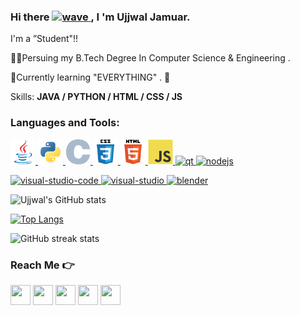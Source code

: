 
### Hi there <a href="#" target="_blank"> <img src="https://media.tenor.com/images/445c530beaf4d46a712c3829ac1ae1b1/tenor.gif" alt="wave" width="30" height="30"/> </a>, I 'm Ujjwal Jamuar.
I'm a ”Student"!!

👨‍🎓Persuing my B.Tech Degree In Computer Science & Engineering .

🌱Currently learning "EVERYTHING" . 🤣


Skills: **JAVA / PYTHON  / HTML / CSS / JS**


<h3 align="left">Languages and Tools:</h3>

<p align="left"> 
 <a href="https://www.java.com" target="_blank"> <img src="https://raw.githubusercontent.com/devicons/devicon/master/icons/java/java-original.svg" alt="java" width="40" height="40"/> </a>
 <a href="https://www.python.org" target="_blank"> <img src="https://raw.githubusercontent.com/devicons/devicon/master/icons/python/python-original.svg" alt="python" width="40" height="40"/> </a>
 <a href="https://www.cprogramming.com/" target="_blank"> <img src="https://raw.githubusercontent.com/devicons/devicon/master/icons/c/c-original.svg" alt="c" width="40" height="40"/> </a> 
 <a href="https://www.w3schools.com/css/" target="_blank"> <img src="https://raw.githubusercontent.com/devicons/devicon/master/icons/css3/css3-original-wordmark.svg" alt="css3" width="40" height="40"/> </a>
 <a href="https://www.w3.org/html/" target="_blank"> <img src="https://raw.githubusercontent.com/devicons/devicon/master/icons/html5/html5-original-wordmark.svg" alt="html5" width="40" height="40"/> </a>
 <a href="https://developer.mozilla.org/en-US/docs/Web/JavaScript" target="_blank"> <img src="https://raw.githubusercontent.com/devicons/devicon/master/icons/javascript/javascript-original.svg" alt="javascript" width="40" height="40"/> </a>
 <a href="https://www.qt.io/" target="_blank"> <img src="https://upload.wikimedia.org/wikipedia/commons/0/0b/Qt_logo_2016.svg" alt="qt" width="40" height="40"/> </a>
 <a href="# target="_blank"> <img src="https://cdn2.iconfinder.com/data/icons/nodejs-1/512/nodejs-512.png" alt="nodejs" width="40" height="40"/> </a>
 
 <a href="#" target="_blank"> <img src="https://upload.wikimedia.org/wikipedia/commons/thumb/9/9a/Visual_Studio_Code_1.35_icon.svg/768px-Visual_Studio_Code_1.35_icon.svg.png" alt="visual-studio-code" width="40" height="40"/> </a>
 <a href="#" target="_blank"> <img src="https://cdn4.iconfinder.com/data/icons/logos-brands-7/512/visual_studio-512.png" alt="visual-studio" width="40" height="40"/> </a>
 <a href="https://www.blender.org/" target="_blank"> <img src="https://download.blender.org/branding/community/blender_community_badge_white.svg" alt="blender" width="40" height="40"/> </a>
</p>



![Ujjwal's GitHub stats](https://github-readme-stats.vercel.app/api?username=ujjwaljamuar&count_private=true?count_private=true?&show_icons=true&theme=algolia)
 
[![Top Langs](https://github-readme-stats.vercel.app/api/top-langs/?username=ujjwaljamuar&count_private=true&theme=algolia)](https://github.com/anuraghazra/github-readme-stats) 

![GitHub streak stats](https://github-readme-streak-stats.herokuapp.com/?user=ujjwaljamuar&theme=algolia)  


### Reach Me 👉
<a href="https://www.linkedin.com/in/ujjwal-jamuar/" ><img src="https://cdn3.iconfinder.com/data/icons/capsocial-round/500/linkedin-512.png" width="32px" height="32px"></a>
<a href="https://github.com/ujjwaljamuar" ><img src="https://cdn1.iconfinder.com/data/icons/logotypes/32/github-512.png" width="32px" height="32px"></a>
<a href="https://twitter.com/Ujjwal_Jamuar" ><img src="https://cdn3.iconfinder.com/data/icons/2018-social-media-logotypes/1000/2018_social_media_popular_app_logo_twitter-512.png" width="32px" height="32px"></a>
<a href="https://instagram.com/loneee_wolff_?igshid=1wy4bzwwr3euc"><img src="https://cdn3.iconfinder.com/data/icons/2018-social-media-logotypes/1000/2018_social_media_popular_app_logo_instagram-512.png" width="32px" height="32px"></a> 
<a href="https://www.facebook.com/profile.php?id=100008455410660"><img src="https://cdn2.iconfinder.com/data/icons/social-media-2285/512/1_Facebook_colored_svg_copy-512.png" width="32px" height="32px"></a>
